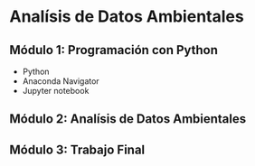 # Analísis de Datos Ambientales

## Módulo 1: Programación con Python
* Python
* Anaconda Navigator
* Jupyter notebook

## Módulo 2: Analísis de Datos Ambientales

## Módulo 3: Trabajo Final

